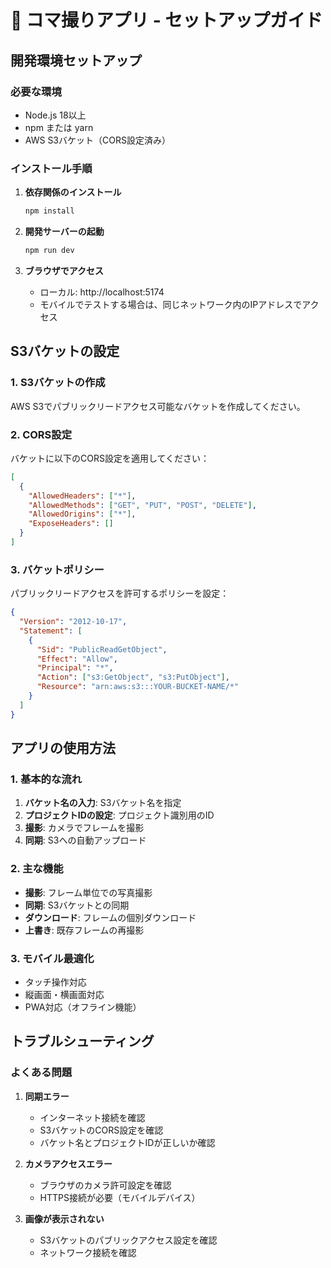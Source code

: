 # 📱 コマ撮りアプリ - セットアップガイド

## 開発環境セットアップ

### 必要な環境

- Node.js 18以上
- npm または yarn
- AWS S3バケット（CORS設定済み）

### インストール手順

1. **依存関係のインストール**

   ```bash
   npm install
   ```

2. **開発サーバーの起動**

   ```bash
   npm run dev
   ```

3. **ブラウザでアクセス**
   - ローカル: http://localhost:5174
   - モバイルでテストする場合は、同じネットワーク内のIPアドレスでアクセス

## S3バケットの設定

### 1. S3バケットの作成

AWS S3でパブリックリードアクセス可能なバケットを作成してください。

### 2. CORS設定

バケットに以下のCORS設定を適用してください：

```json
[
  {
    "AllowedHeaders": ["*"],
    "AllowedMethods": ["GET", "PUT", "POST", "DELETE"],
    "AllowedOrigins": ["*"],
    "ExposeHeaders": []
  }
]
```

### 3. バケットポリシー

パブリックリードアクセスを許可するポリシーを設定：

```json
{
  "Version": "2012-10-17",
  "Statement": [
    {
      "Sid": "PublicReadGetObject",
      "Effect": "Allow",
      "Principal": "*",
      "Action": ["s3:GetObject", "s3:PutObject"],
      "Resource": "arn:aws:s3:::YOUR-BUCKET-NAME/*"
    }
  ]
}
```

## アプリの使用方法

### 1. 基本的な流れ

1. **バケット名の入力**: S3バケット名を指定
2. **プロジェクトIDの設定**: プロジェクト識別用のID
3. **撮影**: カメラでフレームを撮影
4. **同期**: S3への自動アップロード

### 2. 主な機能

- **撮影**: フレーム単位での写真撮影
- **同期**: S3バケットとの同期
- **ダウンロード**: フレームの個別ダウンロード
- **上書き**: 既存フレームの再撮影

### 3. モバイル最適化

- タッチ操作対応
- 縦画面・横画面対応
- PWA対応（オフライン機能）

## トラブルシューティング

### よくある問題

1. **同期エラー**

   - インターネット接続を確認
   - S3バケットのCORS設定を確認
   - バケット名とプロジェクトIDが正しいか確認

2. **カメラアクセスエラー**

   - ブラウザのカメラ許可設定を確認
   - HTTPS接続が必要（モバイルデバイス）

3. **画像が表示されない**
   - S3バケットのパブリックアクセス設定を確認
   - ネットワーク接続を確認
